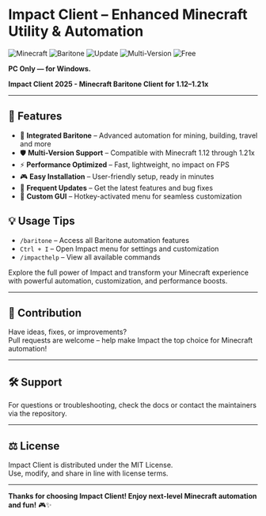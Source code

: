 # Impact Client – Enhanced Minecraft Utility & Automation

![Minecraft](https://img.shields.io/badge/Platform-Minecraft-blue?style=flat-square)
![Baritone](https://img.shields.io/badge/Integration-Baritone-brightgreen?style=flat-square)
![Update](https://img.shields.io/badge/Updated-2025-blue?style=flat-square)
![Multi-Version](https://img.shields.io/badge/1.12--1.21x-Supported-blue?style=flat-square)
![Free](https://img.shields.io/badge/Free-Download-brightgreen?style=flat-square)

**PC Only — for Windows.**

**Impact Client 2025 - Minecraft Baritone Client for 1.12–1.21x**

---

## 🚀 Features

- 🤖 **Integrated Baritone** – Advanced automation for mining, building, travel and more
- 🛡️ **Multi-Version Support** – Compatible with Minecraft 1.12 through 1.21x
- ⚡ **Performance Optimized** – Fast, lightweight, no impact on FPS
- 🎮 **Easy Installation** – User-friendly setup, ready in minutes
- 🔄 **Frequent Updates** – Get the latest features and bug fixes
- 🔧 **Custom GUI** – Hotkey-activated menu for seamless customization


## 💡 Usage Tips

- `/baritone` – Access all Baritone automation features
- `Ctrl + I` – Open Impact menu for settings and customization
- `/impacthelp` – View all available commands

Explore the full power of Impact and transform your Minecraft experience with powerful automation, customization, and performance boosts.

---

## 🤝 Contribution

Have ideas, fixes, or improvements?  
Pull requests are welcome – help make Impact the top choice for Minecraft automation!

---

## 🛠️ Support

For questions or troubleshooting, check the docs or contact the maintainers via the repository.

---

## ⚖️ License

Impact Client is distributed under the MIT License.  
Use, modify, and share in line with license terms.

---

**Thanks for choosing Impact Client! Enjoy next-level Minecraft automation and fun!** 🎮✨
